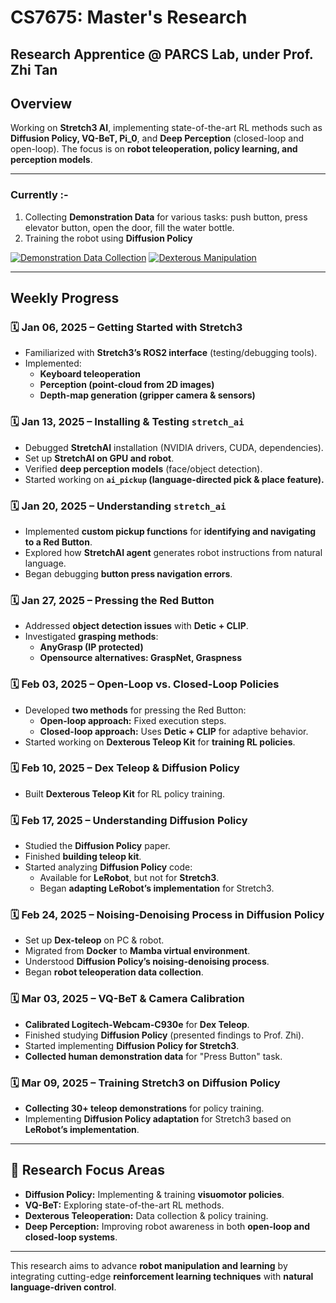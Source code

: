 # CS7675: Master's Research

## Research Apprentice @ PARCS Lab, under Prof. Zhi Tan

## Overview
Working on **Stretch3 AI**, implementing state-of-the-art RL methods such as **Diffusion Policy, VQ-BeT, Pi_0**, and **Deep Perception** (closed-loop and open-loop). The focus is on **robot teleoperation, policy learning, and perception models**.

---


### Currently :- 

1. Collecting **Demonstration Data** for various tasks: push button, press elevator button, open the door, fill the water bottle.
2. Training the robot using **Diffusion Policy**

[![Demonstration Data Collection](https://img.youtube.com/vi/pWlPxv_wNfI/0.jpg)](https://youtu.be/pWlPxv_wNfI?si=ufYcWC_4mbAeD--O)
[![Dexterous Manipulation](https://img.youtube.com/vi/VRWaP2HtgCc/0.jpg)](https://youtu.be/VRWaP2HtgCc)



---

## Weekly Progress

### 🗓️ **Jan 06, 2025** – Getting Started with Stretch3
- Familiarized with **Stretch3’s ROS2 interface** (testing/debugging tools).
- Implemented:
  - **Keyboard teleoperation**
  - **Perception (point-cloud from 2D images)**
  - **Depth-map generation (gripper camera & sensors)**


### 🗓️ **Jan 13, 2025** – Installing & Testing `stretch_ai`
- Debugged **StretchAI** installation (NVIDIA drivers, CUDA, dependencies).
- Set up **StretchAI on GPU and robot**.
- Verified **deep perception models** (face/object detection).
- Started working on **`ai_pickup` (language-directed pick & place feature).**


### 🗓️ **Jan 20, 2025** – Understanding `stretch_ai`
- Implemented **custom pickup functions** for **identifying and navigating to a Red Button**.
- Explored how **StretchAI agent** generates robot instructions from natural language.
- Began debugging **button press navigation errors**.


### 🗓️ **Jan 27, 2025** – Pressing the Red Button
- Addressed **object detection issues** with **Detic + CLIP**.
- Investigated **grasping methods**:
  - **AnyGrasp (IP protected)**
  - **Opensource alternatives: GraspNet, Graspness**


### 🗓️ **Feb 03, 2025** – Open-Loop vs. Closed-Loop Policies
- Developed **two methods** for pressing the Red Button:
  - **Open-loop approach:** Fixed execution steps.
  - **Closed-loop approach:** Uses **Detic + CLIP** for adaptive behavior.
- Started working on **Dexterous Teleop Kit** for **training RL policies**.


### 🗓️ **Feb 10, 2025** – Dex Teleop & Diffusion Policy
- Built **Dexterous Teleop Kit** for RL policy training.


### 🗓️ **Feb 17, 2025** – Understanding Diffusion Policy
- Studied the **Diffusion Policy** paper.
- Finished **building teleop kit**.
- Started analyzing **Diffusion Policy** code:
  - Available for **LeRobot**, but not for **Stretch3**.
  - Began **adapting LeRobot’s implementation** for Stretch3.


### 🗓️ **Feb 24, 2025** – Noising-Denoising Process in Diffusion Policy
- Set up **Dex-teleop** on PC & robot.
- Migrated from **Docker** to **Mamba virtual environment**.
- Understood **Diffusion Policy’s noising-denoising process**.
- Began **robot teleoperation data collection**.


### 🗓️ **Mar 03, 2025** – VQ-BeT & Camera Calibration
- **Calibrated Logitech-Webcam-C930e** for **Dex Teleop**.
- Finished studying **Diffusion Policy** (presented findings to Prof. Zhi).
- Started implementing **Diffusion Policy for Stretch3**.
- **Collected human demonstration data** for "Press Button" task.


### 🗓️ **Mar 09, 2025** – Training Stretch3 on Diffusion Policy
- **Collecting 30+ teleop demonstrations** for policy training.
- Implementing **Diffusion Policy adaptation** for Stretch3 based on **LeRobot’s implementation**.

---

## 🔬 Research Focus Areas
- **Diffusion Policy:** Implementing & training **visuomotor policies**.
- **VQ-BeT:** Exploring state-of-the-art RL methods.
- **Dexterous Teleoperation:** Data collection & policy training.
- **Deep Perception:** Improving robot awareness in both **open-loop and closed-loop systems**.

---

This research aims to advance **robot manipulation and learning** by integrating cutting-edge **reinforcement learning techniques** with **natural language-driven control**.
